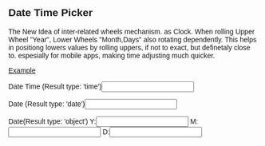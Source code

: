 <h2>Date Time Picker</h2>
The New Idea of inter-related wheels mechanism. as Clock.
When rolling Upper Wheel "Year", Lower Wheels "Month,Days" also rotating dependently.
This helps in positiong lowers values by rolling uppers, if not to exact, but definetaly close to. espesially for mobile apps, making time adjusting much quicker.

[Example](http://rawgit.com/dmitrigur/Date-Time-Picker-Relational-Slider-/master/example.html)

<!DOCTYPE html>
<html lang="en">
  <head>
    <meta charset="utf-8">
    <meta http-equiv="X-UA-Compatible" content="IE=edge">
    <meta name="viewport" content="width=device-width, initial-scale=1">
    <meta name="description" content="">
    <meta name="author" content="">
    <link rel="shortcut icon" href="favicon.ico">
    <link href="http://rawgit.com/dmitrigur/Date-Time-Picker-Relational-Slider-/master/datetimepicker.css" rel="stylesheet">
    <script src="https://ajax.googleapis.com/ajax/libs/jquery/2.1.3/jquery.min.js"></script>
    <script src="http://rawgit.com/dmitrigur/Date-Time-Picker-Relational-Slider-/master/datetimepicker.js"></script>
    <script>
	$(document).ready(function() {
		$("#a1").HorecaTechDateTimePicker({
			TruncateResult:true,
			onClose:function(elm,ts,result) {
				$(elm).val(result);
				$(elm).attr("ts",ts);
			}
		})
		$("#a2").HorecaTechDateTimePicker({
			ResultMode:"date",
			TruncateResult:true,
			LevelSet:["FullYear","Month","Date"],
			onClose:function(elm,ts,result) {
				$(elm).val(result);
				$(elm).attr("ts",ts);
			}
		})
		$("#a3y,#a3m,#a3d").each(function() {
			$(this).HorecaTechDateTimePicker({
				ResultMode:"object",
				TruncateResult:true,
				LevelSet:["FullYear","Month","Date"],
				onClose:function(elm,ts,result) {
					$("#a3y").val(result.FullYear);
					$("#a3m").val(result.Month+1);
					$("#a3d").val(result.Date);
					$("#a3y,#a3m,#a3d").attr("ts",ts);
				}
			})
		})
	})    
    </script>
  </head>
  <body style="font-family: arial">
	<p>Date Time (Result type: 'time')<input id="a1"></p>
	<p>Date (Result type: 'date')<input id="a2"></p>
	<p>Date(Result type: 'object')
		<span>Y:<input id="a3y"></span>
		<span>M:<input id="a3m"></span>
		<span>D:<input id="a3d"></span>
	</p>
 </body>
</html>
